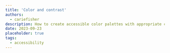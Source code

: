 ```yaml
---
title: 'Color and contrast'
authors:
  - cariefisher
description: How to create accessible color palettes with appropriate contrast.
date: 2023-09-23
placeholder: true
tags:
  - accessibility
---
```

